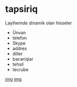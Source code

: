 # tapsiriq

Layihemde dinamik olan hisseler

- Ünvan
- telefon
- Skype
- addres
- diller
- bacariqlar
- tehsil
- tecrube

[img](/Screenshot_1.jpg)
[img](/Screenshot_2.jpg)

